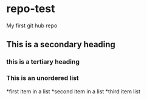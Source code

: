 # repo-test
My first git hub repo

## This is a secondary heading
### this is a tertiary heading

### This is an unordered list
*first item in a list
*second item in a list
*third item list
